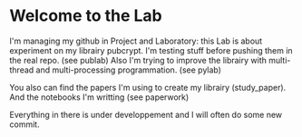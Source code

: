 # Welcome to the Lab

I'm managing my github in Project and Laboratory: this Lab is about experiment on my librairy pubcrypt. I'm testing stuff before pushing them in the real repo. (see publab)
Also I'm trying to improve the librairy with multi-thread and multi-processing programmation. (see pylab)

You also can find the papers I'm using to create my librairy (study_paper). And the notebooks I'm writting (see paperwork)

Everything in there is under developpement and I will often do some new commit.